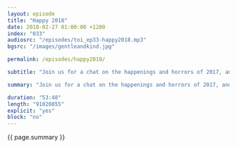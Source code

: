 ```yaml
---
layout: episode
title: "Happy 2018"
date: 2018-02-27 01:00:00 +1200
index: "033"
audiosrc: "/episodes/toi_ep33-happy2018.mp3"
bgsrc: "/images/gentleandkind.jpg"

permalink: /episodes/happy2018/

subtitle: "Join us for a chat on the happenings and horrors of 2017, and our hopes and dreams for 2018."

summary: "Join us for a chat on the happenings and horrors of 2017, and our hopes and dreams for 2018."

duration: "53:48"
length: "91020855"
explicit: "yes"
block: "no" 
---
```

<section class="summary" markdown="1">

{{ page.summary }}

</section>



<section id="shownotes" class="hidden" markdown="1">


</section>

